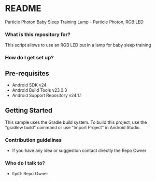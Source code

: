 # README #

Particle Photon Baby Sleep Training Lamp - Particle Photon, RGB LED

### What is this repository for? ###

This script allows to use an RGB LED put in a lamp for baby sleep training

### How do I get set up? ###

Pre-requisites
--------------

- Android SDK v24
- Android Build Tools v23.0.3
- Android Support Repository v24.1.1

Getting Started
---------------

This sample uses the Gradle build system. To build this project, use the
"gradlew build" command or use "Import Project" in Android Studio.


### Contribution guidelines ###

* If you have any idea or suggestion contact directly the Repo Owner

### Who do I talk to? ###

* ltpitt: Repo Owner
